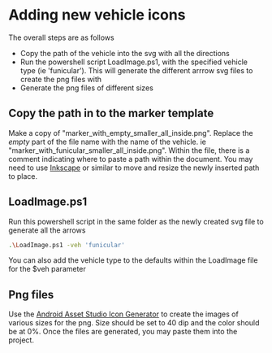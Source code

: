# Adding new vehicle icons
The overall steps are as follows
- Copy the path of the vehicle into the svg with all the directions
- Run the powershell script LoadImage.ps1, with the specified vehicle type (ie 'funicular'). This will generate the different arrrow svg files to create the png files with
- Generate the png files of different sizes

## Copy the path in to the marker template
Make a copy of "marker_with_empty_smaller_all_inside.png". Replace the *empty* part of the file name with the name of the vehicle. ie "marker_with_funicular_smaller_all_inside.png". Within the file, there is a comment indicating where to paste a path within the document. You may need to use [Inkscape](https://inkscape.org/) or similar to move and resize the newly inserted path to place.

## LoadImage.ps1
Run this powershell script in the same folder as the newly created svg file to generate all the arrows
```sh
.\LoadImage.ps1 -veh 'funicular'
```

You can also add the vehicle type to the defaults within the LoadImage file for the $veh parameter

## Png files
Use the [Android Asset Studio Icon Generator](https://romannurik.github.io/AndroidAssetStudio/icons-generic.html#source.type=image&source.space.trim=1&source.space.pad=0&size=40&padding=0&color=000%2C100&name=ic_marker_with_boat_smaller_south_west_inside) to create the images of various sizes for the png. Size should be set to 40 dip and the color should be at 0%. Once the files are generated, you may paste them into the project.
